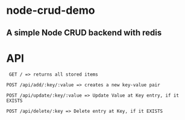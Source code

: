 # node-crud-demo


## A simple Node CRUD backend with redis

# API
```
 GET / => returns all stored items
 ```
 ```
 POST /api/add/:key/:value => creates a new key-value pair
 ```
 ```
 POST /api/update/:key/:value => Update Value at Key entry, if it EXISTS
 ```
 ```
 POST /api/delete/:key => Delete entry at Key, if it EXISTS
 ```
